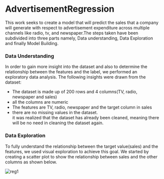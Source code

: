 # AdvertisementRegression
This work seeks to create a model that will predict the sales that a company will generate with respect to advertisement expenditure across multiple channels like radio, tv, and newspaper.The steps taken have been subdivided into three parts namely, Data understanding,  Data Exploration and finally Model Building.

### Data Understanding 
In order to gain more insight into the dataset and also to determine the relationship between the features and the label, we performed an exploratory data analysis.
The following insights were drawn from the dataset:
* The dataset is made up of 200 rows and 4 columns(TV, radio, newspaper and sales)
* all the columns are numeric
* The features are TV, radio, newspaper and the target column in sales
* there are no missing values in the dataset.\
it was realized that the dataset has already been cleaned, meaning there will be no need in cleaning the dataset again.

### Data Exploration 
To fully understand the relationship between the target value(sales) and the features, we used visual exploration to achieve this goal.
We started by creating a scatter plot to show the relationship between sales and the other columns as shown below.

![reg1](https://user-images.githubusercontent.com/68768460/93653375-2d9a7100-fa08-11ea-84c8-9a9c3bf01ea8.png)





   

